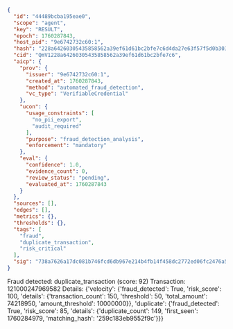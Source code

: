 ```json
{
  "id": "44489bcba195eae0",
  "scope": "agent",
  "key": "RESULT",
  "epoch": 1760287843,
  "host_pid": "9e6742732c60:1",
  "hash": "228a64260305435858562a39ef61d61bc2bfe7c6d4da27e63f57f5d0b303a55e",
  "cid": "QmV1228a64260305435858562a39ef61d61bc2bfe7c6",
  "aicp": {
    "prov": {
      "issuer": "9e6742732c60:1",
      "created_at": 1760287843,
      "method": "automated_fraud_detection",
      "vc_type": "VerifiableCredential"
    },
    "ucon": {
      "usage_constraints": [
        "no_pii_export",
        "audit_required"
      ],
      "purpose": "fraud_detection_analysis",
      "enforcement": "mandatory"
    },
    "eval": {
      "confidence": 1.0,
      "evidence_count": 0,
      "review_status": "pending",
      "evaluated_at": 1760287843
    }
  },
  "sources": [],
  "edges": [],
  "metrics": {},
  "thresholds": {},
  "tags": [
    "fraud",
    "duplicate_transaction",
    "risk_critical"
  ],
  "sig": "738a7626a17dc081b746fcd6db967e214b4fb14f458dc2772ed06fc2476a5f7d"
}
```

Fraud detected: duplicate_transaction (score: 92)
Transaction: 121000247969582
Details: {'velocity': {'fraud_detected': True, 'risk_score': 100, 'details': {'transaction_count': 150, 'threshold': 50, 'total_amount': 74218950, 'amount_threshold': 10000000}}, 'duplicate': {'fraud_detected': True, 'risk_score': 85, 'details': {'duplicate_count': 149, 'first_seen': 1760284979, 'matching_hash': '259c183eb9552f9c'}}}